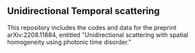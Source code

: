 ## Unidirectional Temporal scattering

This repository includes the codes and data for the preprint arXiv:2208.11884, entitled "Unidirectional scattering with spatial homogeneity using photonic time disorder."

